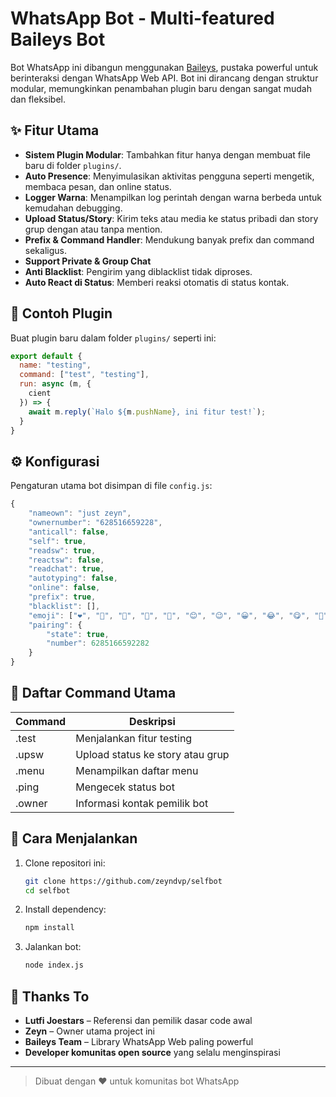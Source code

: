# WhatsApp Bot - Multi-featured Baileys Bot

Bot WhatsApp ini dibangun menggunakan [Baileys](https://github.com/@whiskeysockets/baileys), pustaka powerful untuk berinteraksi dengan WhatsApp Web API. Bot ini dirancang dengan struktur modular, memungkinkan penambahan plugin baru dengan sangat mudah dan fleksibel.

## ✨ Fitur Utama
- **Sistem Plugin Modular**: Tambahkan fitur hanya dengan membuat file baru di folder `plugins/`.
- **Auto Presence**: Menyimulasikan aktivitas pengguna seperti mengetik, membaca pesan, dan online status.
- **Logger Warna**: Menampilkan log perintah dengan warna berbeda untuk kemudahan debugging.
- **Upload Status/Story**: Kirim teks atau media ke status pribadi dan story grup dengan atau tanpa mention.
- **Prefix & Command Handler**: Mendukung banyak prefix dan command sekaligus.
- **Support Private & Group Chat**
- **Anti Blacklist**: Pengirim yang diblacklist tidak diproses.
- **Auto React di Status**: Memberi reaksi otomatis di status kontak.

## 🧩 Contoh Plugin
Buat plugin baru dalam folder `plugins/` seperti ini:

```js
export default {
  name: "testing",
  command: ["test", "testing"],
  run: async (m, {
    cient
  }) => {
    await m.reply(`Halo ${m.pushName}, ini fitur test!`);
  }
}
```

## ⚙️ Konfigurasi
Pengaturan utama bot disimpan di file `config.js`:

```js
{
    "nameown": "just zeyn",
    "ownernumber": "628516659228",
    "anticall": false,
    "self": true,
    "readsw": true,
    "reactsw": false,
    "readchat": true,
    "autotyping": false,
    "online": false,
    "prefix": true,
    "blacklist": [],
    "emoji": ["❤️", "💛", "💚", "💙", "💜", "😊", "😉", "😀", "😂", "😋", "🤗"],
    "pairing": {
        "state": true,
        "number": 6285166592282
    }
}
```

## 💬 Daftar Command Utama
| Command     | Deskripsi                                 |
|-------------|-------------------------------------------|
| .test       | Menjalankan fitur testing                 |
| .upsw       | Upload status ke story atau grup          |
| .menu       | Menampilkan daftar menu                   |
| .ping       | Mengecek status bot                       |
| .owner      | Informasi kontak pemilik bot              |

## 🚀 Cara Menjalankan
1. Clone repositori ini:
   ```bash
   git clone https://github.com/zeyndvp/selfbot
   cd selfbot
   ```
2. Install dependency:
   ```bash
   npm install
   ```
3. Jalankan bot:
   ```bash
   node index.js
   ```

## 👑 Thanks To
- **Lutfi Joestars** – Referensi dan pemilik dasar code awal
- **Zeyn** – Owner utama project ini
- **Baileys Team** – Library WhatsApp Web paling powerful
- **Developer komunitas open source** yang selalu menginspirasi

---

> Dibuat dengan ❤️ untuk komunitas bot WhatsApp
